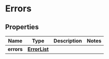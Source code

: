 

# Errors

## Properties

Name | Type | Description | Notes
------------ | ------------- | ------------- | -------------
**errors** | [**ErrorList**](ErrorList.md) |  | 



